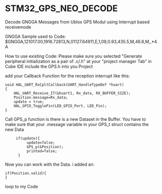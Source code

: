 # STM32_GPS_NEO_DECODE
Decode GNGGA Messages from Ublox GPS Modul using Interrupt based receivemode

GNGGA Sample used to Code:
$GNGGA,121017.00,1916.72813,N,01127.64911,E,1,09,0.93,435.5,M,46.6,M,,*4A

How to use existing Code:
Please make sure you selected "Generate peripheral initialization as a pair of .c/.h" at your "project manager Tab" in Cube IDE
include the GPS.h into you Project

add your Callback Function for the reception interrupt like this:

	void HAL_UART_RxCpltCallback(UART_HandleTypeDef *huart)
	{
 		HAL_UART_Receive_IT(&huart1, Rx_data, RX_BUFFER_SIZE);
  		Position.message=Rx_data;
		update = true;
	  	HAL_GPIO_TogglePin(LED_GPIO_Port, LED_Pin);
	}
	
	
Call GPS_p function is there is a new Dataset in the Buffer. You have to make sure that your .message variable in your GPS_t struct contains the new Data

		 if(update){
	  		  update=false;
	  		  GPS_p(&Position);
	  		  printed=false;
	  	  }


Now you can work with the Data. i added an:

	if(Position.valid){
	}
	
loop to my Code
